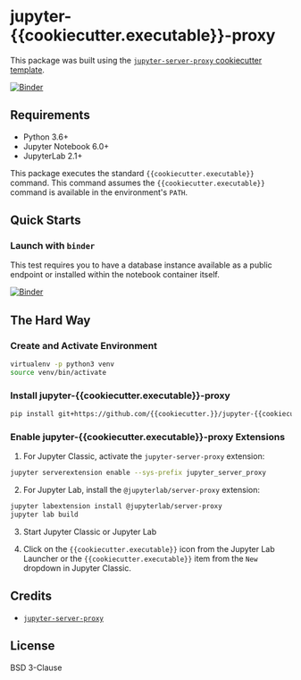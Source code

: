 # jupyter-{{cookiecutter.executable}}-proxy

This package was built using the [`jupyter-server-proxy` cookiecutter template](https://github.com/illumidesk/cookiecutter-jupyter-server-proxy).

[![Binder](https://mybinder.org/badge_logo.svg)](https://mybinder.org/v2/gh/{{cookiecutter.github_username}}/jupyter-{{cookiecutter.executable}}-proxy/main?urlpath={{cookiecutter.executable}})

## Requirements

- Python 3.6+
- Jupyter Notebook 6.0+
- JupyterLab 2.1+

This package executes the standard `{{cookiecutter.executable}}` command. This command assumes the `{{cookiecutter.executable}}` command is available in the environment's `PATH`.

## Quick Starts

### Launch with `binder`

This test requires you to have a database instance available as a public endpoint or installed within the notebook container itself.

[![Binder](https://mybinder.org/badge_logo.svg)](https://mybinder.org/v2/gh/illumidesk/jupyter-{{cookiecutter.executable}}-proxy/main?urlpath={{cookiecutter.executable}})

## The Hard Way

### Create and Activate Environment

```bash
virtualenv -p python3 venv
source venv/bin/activate
```

### Install jupyter-{{cookiecutter.executable}}-proxy

```bash
pip install git+https://github.com/{{cookiecutter.}}/jupyter-{{cookiecutter.executable}}-proxy.git
```

### Enable jupyter-{{cookiecutter.executable}}-proxy Extensions

1. For Jupyter Classic, activate the `jupyter-server-proxy` extension:

```bash
jupyter serverextension enable --sys-prefix jupyter_server_proxy
```

2. For Jupyter Lab, install the `@jupyterlab/server-proxy` extension:

```bash
jupyter labextension install @jupyterlab/server-proxy
jupyter lab build
```

3. Start Jupyter Classic or Jupyter Lab

4. Click on the `{{cookiecutter.executable}}` icon from the Jupyter Lab Launcher or the `{{cookiecutter.executable}}` item from the `New` dropdown in Jupyter Classic.

## Credits

- [`jupyter-server-proxy`](https://github.com/jupyterhub/jupyter-server-proxy)

## License

BSD 3-Clause
